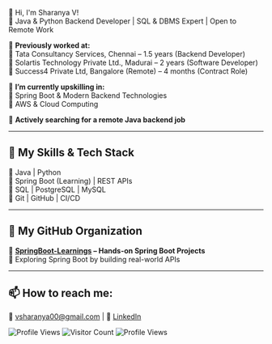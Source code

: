 👋 Hi, I'm Sharanya V!  
🚀 Java & Python Backend Developer | SQL & DBMS Expert | Open to Remote Work  

💼 **Previously worked at:**  
🏢 Tata Consultancy Services, Chennai – 1.5 years (Backend Developer)  
🏢 Solartis Technology Private Ltd., Madurai – 2 years (Software Developer)  
🏢 Success4 Private Ltd, Bangalore (Remote) – 4 months (Contract Role)  

🌱 **I’m currently upskilling in:**  
🔹 Spring Boot & Modern Backend Technologies  
🔹 AWS & Cloud Computing  

🔭 **Actively searching for a remote Java backend job**  

---

## 🚀 **My Skills & Tech Stack**  
🔹 Java | Python  
🔹 Spring Boot (Learning) | REST APIs  
🔹 SQL | PostgreSQL | MySQL  
🔹 Git | GitHub | CI/CD  

---

## 📂 **My GitHub Organization**  
🌟 **[SpringBoot-Learnings](https://github.com/SpringBoot-Learnings) – Hands-on Spring Boot Projects**  
📌 Exploring Spring Boot by building real-world APIs  

---

## 📫 **How to reach me:**  
📧 vsharanya00@gmail.com | 💼 [LinkedIn](https://www.linkedin.com/in/sharanya-v-30a94b1a0/)  


![Profile Views](https://github-readme-stats.vercel.app/api?username=SharanyaV25-dev&show_icons=true&theme=react&count_private=true)
![Visitor Count](https://hitcounter.pythonanywhere.com/count/tag.svg?url=https://github.com/SharanyaV25-dev)
![Profile Views](https://komarev.com/ghpvc/?username=SharanyaV25-dev&style=for-the-badge&color=brightgreen)
